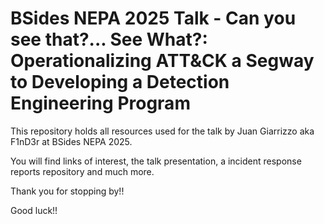 # BSides NEPA 2025 Talk - Can you see that?... See What?: Operationalizing ATT&CK a Segway to Developing a Detection Engineering Program

This repository holds all resources used for the talk by Juan Giarrizzo aka F1nD3r at BSides NEPA 2025.

You will find links of interest, the talk presentation, a incident response reports repository and much more.

Thank you for stopping by!!

Good luck!! 
